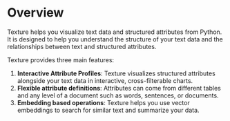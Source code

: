 # Overview

Texture helps you visualize text data and structured attributes from Python. It is designed to help you understand the structure of your text data and the relationships between text and structured attributes.

Texture provides three main features:

1. **Interactive Attribute Profiles**: Texture visualizes structured attributes alongside your text data in interactive, cross-filterable charts.
2. **Flexible attribute definitions**: Attributes can come from different tables and any level of a document such as words, sentences, or documents.
3. **Embedding based operations**: Texture helps you use vector embeddings to search for similar text and summarize your data.

